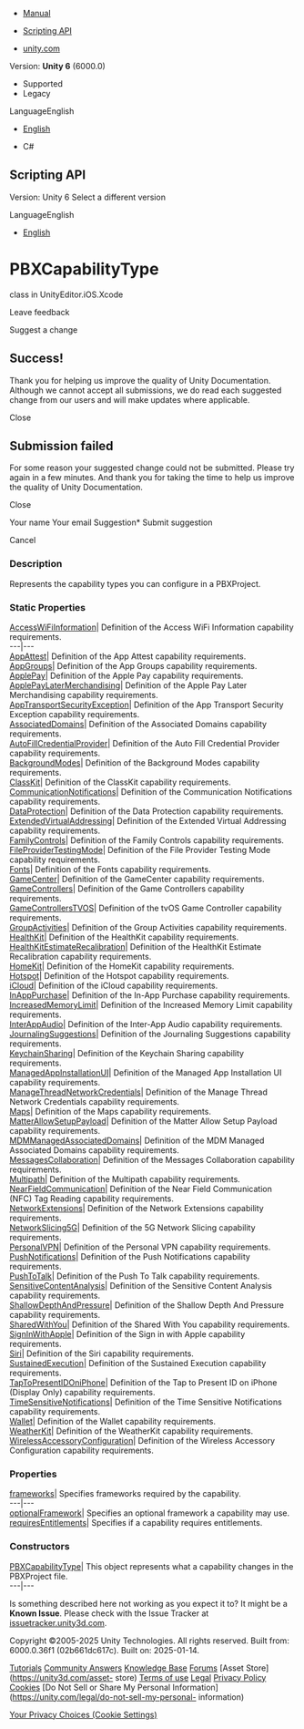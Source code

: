 [ ]()

  * [Manual](../Manual/index.html)
  * [Scripting API](../ScriptReference/index.html)

  * [unity.com](https://unity.com/)

Version: **Unity 6** (6000.0)

  * Supported
  * Legacy

LanguageEnglish

  * [English]()

  * C#

[ ](https://docs.unity3d.com)

## Scripting API

Version: Unity 6 Select a different version

LanguageEnglish

  * [English]()

# PBXCapabilityType

class in UnityEditor.iOS.Xcode

Leave feedback

Suggest a change

## Success!

Thank you for helping us improve the quality of Unity Documentation. Although
we cannot accept all submissions, we do read each suggested change from our
users and will make updates where applicable.

Close

## Submission failed

For some reason your suggested change could not be submitted. Please <a>try
again</a> in a few minutes. And thank you for taking the time to help us
improve the quality of Unity Documentation.

Close

Your name Your email Suggestion* Submit suggestion

Cancel

[ ]()

### Description

Represents the capability types you can configure in a PBXProject.

### Static Properties

[AccessWiFiInformation](iOS.Xcode.PBXCapabilityType.AccessWiFiInformation.html)|
Definition of the Access WiFi Information capability requirements.  
---|---  
[AppAttest](iOS.Xcode.PBXCapabilityType.AppAttest.html)| Definition of the App
Attest capability requirements.  
[AppGroups](iOS.Xcode.PBXCapabilityType.AppGroups.html)| Definition of the App
Groups capability requirements.  
[ApplePay](iOS.Xcode.PBXCapabilityType.ApplePay.html)| Definition of the Apple
Pay capability requirements.  
[ApplePayLaterMerchandising](iOS.Xcode.PBXCapabilityType.ApplePayLaterMerchandising.html)|
Definition of the Apple Pay Later Merchandising capability requirements.  
[AppTransportSecurityException](iOS.Xcode.PBXCapabilityType.AppTransportSecurityException.html)|
Definition of the App Transport Security Exception capability requirements.  
[AssociatedDomains](iOS.Xcode.PBXCapabilityType.AssociatedDomains.html)|
Definition of the Associated Domains capability requirements.  
[AutoFillCredentialProvider](iOS.Xcode.PBXCapabilityType.AutoFillCredentialProvider.html)|
Definition of the Auto Fill Credential Provider capability requirements.  
[BackgroundModes](iOS.Xcode.PBXCapabilityType.BackgroundModes.html)|
Definition of the Background Modes capability requirements.  
[ClassKit](iOS.Xcode.PBXCapabilityType.ClassKit.html)| Definition of the
ClassKit capability requirements.  
[CommunicationNotifications](iOS.Xcode.PBXCapabilityType.CommunicationNotifications.html)|
Definition of the Communication Notifications capability requirements.  
[DataProtection](iOS.Xcode.PBXCapabilityType.DataProtection.html)| Definition
of the Data Protection capability requirements.  
[ExtendedVirtualAddressing](iOS.Xcode.PBXCapabilityType.ExtendedVirtualAddressing.html)|
Definition of the Extended Virtual Addressing capability requirements.  
[FamilyControls](iOS.Xcode.PBXCapabilityType.FamilyControls.html)| Definition
of the Family Controls capability requirements.  
[FileProviderTestingMode](iOS.Xcode.PBXCapabilityType.FileProviderTestingMode.html)|
Definition of the File Provider Testing Mode capability requirements.  
[Fonts](iOS.Xcode.PBXCapabilityType.Fonts.html)| Definition of the Fonts
capability requirements.  
[GameCenter](iOS.Xcode.PBXCapabilityType.GameCenter.html)| Definition of the
GameCenter capability requirements.  
[GameControllers](iOS.Xcode.PBXCapabilityType.GameControllers.html)|
Definition of the Game Controllers capability requirements.  
[GameControllersTVOS](iOS.Xcode.PBXCapabilityType.GameControllersTVOS.html)|
Definition of the tvOS Game Controller capability requirements.  
[GroupActivities](iOS.Xcode.PBXCapabilityType.GroupActivities.html)|
Definition of the Group Activities capability requirements.  
[HealthKit](iOS.Xcode.PBXCapabilityType.HealthKit.html)| Definition of the
HealthKit capability requirements.  
[HealthKitEstimateRecalibration](iOS.Xcode.PBXCapabilityType.HealthKitEstimateRecalibration.html)|
Definition of the HealthKit Estimate Recalibration capability requirements.  
[HomeKit](iOS.Xcode.PBXCapabilityType.HomeKit.html)| Definition of the HomeKit
capability requirements.  
[Hotspot](iOS.Xcode.PBXCapabilityType.Hotspot.html)| Definition of the Hotspot
capability requirements.  
[iCloud](iOS.Xcode.PBXCapabilityType-iCloud.html)| Definition of the iCloud
capability requirements.  
[InAppPurchase](iOS.Xcode.PBXCapabilityType.InAppPurchase.html)| Definition of
the In-App Purchase capability requirements.  
[IncreasedMemoryLimit](iOS.Xcode.PBXCapabilityType.IncreasedMemoryLimit.html)|
Definition of the Increased Memory Limit capability requirements.  
[InterAppAudio](iOS.Xcode.PBXCapabilityType.InterAppAudio.html)| Definition of
the Inter-App Audio capability requirements.  
[JournalingSuggestions](iOS.Xcode.PBXCapabilityType.JournalingSuggestions.html)|
Definition of the Journaling Suggestions capability requirements.  
[KeychainSharing](iOS.Xcode.PBXCapabilityType.KeychainSharing.html)|
Definition of the Keychain Sharing capability requirements.  
[ManagedAppInstallationUI](iOS.Xcode.PBXCapabilityType.ManagedAppInstallationUI.html)|
Definition of the Managed App Installation UI capability requirements.  
[ManageThreadNetworkCredentials](iOS.Xcode.PBXCapabilityType.ManageThreadNetworkCredentials.html)|
Definition of the Manage Thread Network Credentials capability requirements.  
[Maps](iOS.Xcode.PBXCapabilityType.Maps.html)| Definition of the Maps
capability requirements.  
[MatterAllowSetupPayload](iOS.Xcode.PBXCapabilityType.MatterAllowSetupPayload.html)|
Definition of the Matter Allow Setup Payload capability requirements.  
[MDMManagedAssociatedDomains](iOS.Xcode.PBXCapabilityType.MDMManagedAssociatedDomains.html)|
Definition of the MDM Managed Associated Domains capability requirements.  
[MessagesCollaboration](iOS.Xcode.PBXCapabilityType.MessagesCollaboration.html)|
Definition of the Messages Collaboration capability requirements.  
[Multipath](iOS.Xcode.PBXCapabilityType.Multipath.html)| Definition of the
Multipath capability requirements.  
[NearFieldCommunication](iOS.Xcode.PBXCapabilityType.NearFieldCommunication.html)|
Definition of the Near Field Communication (NFC) Tag Reading capability
requirements.  
[NetworkExtensions](iOS.Xcode.PBXCapabilityType.NetworkExtensions.html)|
Definition of the Network Extensions capability requirements.  
[NetworkSlicing5G](iOS.Xcode.PBXCapabilityType.NetworkSlicing5G.html)|
Definition of the 5G Network Slicing capability requirements.  
[PersonalVPN](iOS.Xcode.PBXCapabilityType.PersonalVPN.html)| Definition of the
Personal VPN capability requirements.  
[PushNotifications](iOS.Xcode.PBXCapabilityType.PushNotifications.html)|
Definition of the Push Notifications capability requirements.  
[PushToTalk](iOS.Xcode.PBXCapabilityType.PushToTalk.html)| Definition of the
Push To Talk capability requirements.  
[SensitiveContentAnalysis](iOS.Xcode.PBXCapabilityType.SensitiveContentAnalysis.html)|
Definition of the Sensitive Content Analysis capability requirements.  
[ShallowDepthAndPressure](iOS.Xcode.PBXCapabilityType.ShallowDepthAndPressure.html)|
Definition of the Shallow Depth And Pressure capability requirements.  
[SharedWithYou](iOS.Xcode.PBXCapabilityType.SharedWithYou.html)| Definition of
the Shared With You capability requirements.  
[SignInWithApple](iOS.Xcode.PBXCapabilityType.SignInWithApple.html)|
Definition of the Sign in with Apple capability requirements.  
[Siri](iOS.Xcode.PBXCapabilityType.Siri.html)| Definition of the Siri
capability requirements.  
[SustainedExecution](iOS.Xcode.PBXCapabilityType.SustainedExecution.html)|
Definition of the Sustained Execution capability requirements.  
[TapToPresentIDOniPhone](iOS.Xcode.PBXCapabilityType.TapToPresentIDOniPhone.html)|
Definition of the Tap to Present ID on iPhone (Display Only) capability
requirements.  
[TimeSensitiveNotifications](iOS.Xcode.PBXCapabilityType.TimeSensitiveNotifications.html)|
Definition of the Time Sensitive Notifications capability requirements.  
[Wallet](iOS.Xcode.PBXCapabilityType.Wallet.html)| Definition of the Wallet
capability requirements.  
[WeatherKit](iOS.Xcode.PBXCapabilityType.WeatherKit.html)| Definition of the
WeatherKit capability requirements.  
[WirelessAccessoryConfiguration](iOS.Xcode.PBXCapabilityType.WirelessAccessoryConfiguration.html)|
Definition of the Wireless Accessory Configuration capability requirements.  
  
### Properties

[frameworks](iOS.Xcode.PBXCapabilityType-frameworks.html)| Specifies
frameworks required by the capability.  
---|---  
[optionalFramework](iOS.Xcode.PBXCapabilityType-optionalFramework.html)|
Specifies an optional framework a capability may use.  
[requiresEntitlements](iOS.Xcode.PBXCapabilityType-requiresEntitlements.html)|
Specifies if a capability requires entitlements.  
  
### Constructors

[PBXCapabilityType](iOS.Xcode.PBXCapabilityType-ctor.html)| This object
represents what a capability changes in the PBXProject file.  
---|---  
  
Is something described here not working as you expect it to? It might be a
**Known Issue**. Please check with the Issue Tracker at
[issuetracker.unity3d.com](https://issuetracker.unity3d.com).

Copyright ©2005-2025 Unity Technologies. All rights reserved. Built from:
6000.0.36f1 (02b661dc617c). Built on: 2025-01-14.

[Tutorials](https://unity3d.com/learn) [Community
Answers](https://answers.unity3d.com) [Knowledge
Base](https://support.unity3d.com/hc/en-us)
[Forums](https://forum.unity3d.com) [Asset Store](https://unity3d.com/asset-
store) [Terms of use](https://docs.unity3d.com/Manual/TermsOfUse.html)
[Legal](https://unity.com/legal) [Privacy
Policy](https://unity.com/legal/privacy-policy)
[Cookies](https://unity.com/legal/cookie-policy) [Do Not Sell or Share My
Personal Information](https://unity.com/legal/do-not-sell-my-personal-
information)

[Your Privacy Choices (Cookie Settings)](javascript:void\(0\);)


